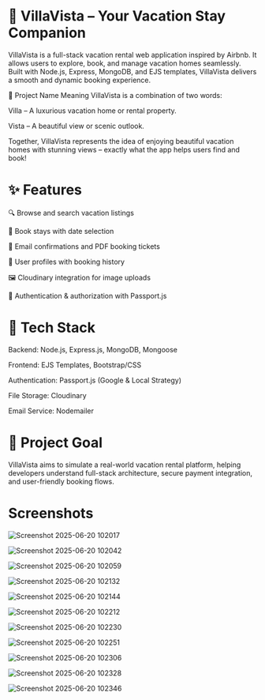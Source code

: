 
# 🏡 VillaVista – Your Vacation Stay Companion

VillaVista is a full-stack vacation rental web application inspired by Airbnb. It allows users to explore, book, and manage vacation homes seamlessly. Built with Node.js, Express, MongoDB, and EJS templates, VillaVista delivers a smooth and dynamic booking experience.

🌟 Project Name Meaning
VillaVista is a combination of two words:

Villa – A luxurious vacation home or rental property.

Vista – A beautiful view or scenic outlook.

Together, VillaVista represents the idea of enjoying beautiful vacation homes with stunning views – exactly what the app helps users find and book!

# ✨ Features

🔍 Browse and search vacation listings

📆 Book stays with date selection

📩 Email confirmations and PDF booking tickets

👤 User profiles with booking history

🖼️ Cloudinary integration for image uploads

🔐 Authentication & authorization with Passport.js




# 🔧 Tech Stack
Backend: Node.js, Express.js, MongoDB, Mongoose

Frontend: EJS Templates, Bootstrap/CSS

Authentication: Passport.js (Google & Local Strategy)

File Storage: Cloudinary

Email Service: Nodemailer



# 🚀 Project Goal

VillaVista aims to simulate a real-world vacation rental platform, helping developers understand full-stack architecture, secure payment integration, and user-friendly booking flows.



# Screenshots





![Screenshot 2025-06-20 102017](https://github.com/user-attachments/assets/e3b8694f-762f-4e99-af85-43b95d1cf4b8)

![Screenshot 2025-06-20 102042](https://github.com/user-attachments/assets/0b9b6f54-0869-4882-975f-02d87e053188)

![Screenshot 2025-06-20 102059](https://github.com/user-attachments/assets/c55f772d-ffc8-452d-8b4b-7ed2d50fd52f)

![Screenshot 2025-06-20 102132](https://github.com/user-attachments/assets/d4a64092-c16d-42f9-aa33-0456b9c49fca)

![Screenshot 2025-06-20 102144](https://github.com/user-attachments/assets/a23a1bfa-d55f-4170-a14b-4ef0659f1a74)

![Screenshot 2025-06-20 102212](https://github.com/user-attachments/assets/368627b5-4905-4c21-9c04-2ba4eb2fc6a2)

![Screenshot 2025-06-20 102230](https://github.com/user-attachments/assets/a5f7d241-5737-41a5-9ed2-669b822e23ec)

![Screenshot 2025-06-20 102251](https://github.com/user-attachments/assets/c7bc77cb-6d66-46e5-993a-87a5692fc410)

![Screenshot 2025-06-20 102306](https://github.com/user-attachments/assets/f6b02248-03e3-40e9-b1b0-eaabedcf8c9a)

![Screenshot 2025-06-20 102328](https://github.com/user-attachments/assets/e5b43d63-4218-42a1-bd05-10667a0b916e)

![Screenshot 2025-06-20 102346](https://github.com/user-attachments/assets/e44d352a-7f23-4312-9e10-865dac20d6d6)

